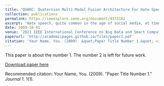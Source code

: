 ```yaml
---
title: "QUARC: Quaternion Multi-Modal Fusion Architecture For Hate Speech Classification"
collection: publications
permalink: https://ieeexplore.ieee.org/document/9373102
excerpt: 'Hate speech, quite common in the age of social media, at times harmless but can also cause mental trauma to someone or even riots in communities. Image of a religious symbol with derogatory comment or video of a man abusing a particular community, all become hate speech with its every modality (such as text, image, and audio) contributing towards it. Models based on a particular modality of hate speech post on social media are not useful, rather, we need models like multimodal fusion models that consider both image and text while classifying hate speech. Text-image fusion models are heavily parameterized, hence we propose a quaternion neural network-based model having additional fusion components for each pair of modalities. The Model is tested on the MMHS150K twitter dataset for hate speech classification. The model shows an almost 75% reduction in parameters and also benefits us in terms of storage space and training time while being at par in terms of performance as compared to its real counterpart.'
date: 2009-10-01
venue: '2021 IEEE International Conference on Big Data and Smart Computing (BigComp)'
paperurl: 'http://academicpages.github.io/files/paper1.pdf'
citation: 'Your Name, You. (2009). &quot;Paper Title Number 1.&quot; <i>Journal 1</i>. 1(1).'
---
```

This paper is about the number 1. The number 2 is left for future work.

[Download paper here](http://academicpages.github.io/files/paper1.pdf)

Recommended citation: Your Name, You. (2009). "Paper Title Number 1." <i>Journal 1</i>. 1(1).
